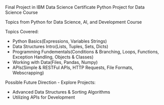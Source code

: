 Final Project in IBM Data Science Certificate Python Project for Data Science Course

Topics from Python for Data Science, AI, and Development Course

Topics Covered:
- Python Basics(Expressions, Variables Strings)
- Data Structures Intro(Lists, Tuples, Sets, Dicts)
- Programming Fundementals(Conditions & Branching, Loops, Functions, Exception Handling, Objects & Classes)
- Working with Data(Files, Pandas, Numpy)
- APIs(Simple & RESTFul APIs, HTTP Requests, File Formats, Webscrapping)


Possible Future Direction - Explore Projects:

- Advanced Data Structures & Sorting Algorithms
- Utilizing APIs for Development
